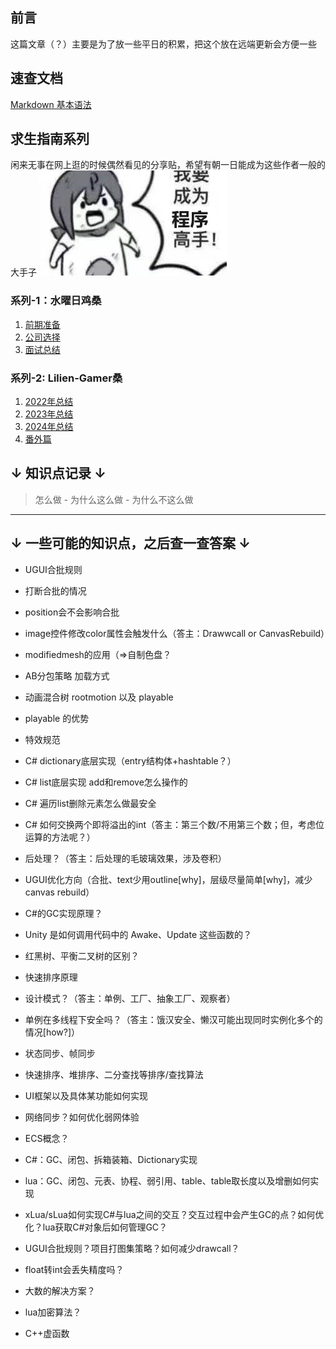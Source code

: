 

## 前言
这篇文章（？）主要是为了放一些平日的积累，把这个放在远端更新会方便一些

## 速查文档
[Markdown 基本语法](https://markdown.com.cn/basic-syntax/) 

## 求生指南系列
闲来无事在网上逛的时候偶然看见的分享贴，希望有朝一日能成为这些作者一般的大手子
![img](https://github.com/KamikazeHinata/Accumulation/blob/main/img/4.jpg "想成为他们！")

### 系列-1：水曜日鸡桑
1. [前期准备](https://zhuanlan.zhihu.com/p/306384460)  
2. [公司选择](https://zhuanlan.zhihu.com/p/306408924)  
3. [面试总结](https://zhuanlan.zhihu.com/p/306777683)

### 系列-2: Lilien-Gamer桑
1. [2022年总结](https://zhuanlan.zhihu.com/p/554193172)
2. [2023年总结](https://zhuanlan.zhihu.com/p/632083926)
3. [2024年总结](https://zhuanlan.zhihu.com/p/680356638)
4. [番外篇](https://zhuanlan.zhihu.com/p/557133446)

## ↓ 知识点记录 ↓
> 怎么做 - 为什么这么做 - 为什么不这么做
---

<!-- ### 帧同步、状态同步
- 第一点
- 第二点
- 第三点 -->


## ↓ 一些可能的知识点，之后查一查答案 ↓
- UGUI合批规则
- 打断合批的情况
- position会不会影响合批
- image控件修改color属性会触发什么（答主：Drawwcall or CanvasRebuild）
- modifiedmesh的应用（=>自制色盘？
- AB分包策略 加载方式
- 动画混合树 rootmotion 以及 playable
- playable 的优势
- 特效规范
- C# dictionary底层实现（entry结构体+hashtable？）
- C# list底层实现 add和remove怎么操作的
- C# 遍历list删除元素怎么做最安全
- C# 如何交换两个即将溢出的int（答主：第三个数/不用第三个数；但，考虑位运算的方法呢？）
- 后处理？（答主：后处理的毛玻璃效果，涉及卷积）

- UGUI优化方向（合批、text少用outline[why]，层级尽量简单[why]，减少canvas rebuild）
- C#的GC实现原理？
- Unity 是如何调用代码中的 Awake、Update 这些函数的？
- 红黑树、平衡二叉树的区别？
- 快速排序原理
- 设计模式？（答主：单例、工厂、抽象工厂、观察者）
- 单例在多线程下安全吗？（答主：饿汉安全、懒汉可能出现同时实例化多个的情况[how?]）

- 状态同步、帧同步
- 快速排序、堆排序、二分查找等排序/查找算法
- UI框架以及具体某功能如何实现
- 网络同步？如何优化弱网体验
- ECS概念？
- C#：GC、闭包、拆箱装箱、Dictionary实现
- lua：GC、闭包、元表、协程、弱引用、table、table取长度以及增删如何实现
- xLua/sLua如何实现C#与lua之间的交互？交互过程中会产生GC的点？如何优化？lua获取C#对象后如何管理GC？
- UGUI合批规则？项目打图集策略？如何减少drawcall？
- float转int会丢失精度吗？
- 大数的解决方案？
- lua加密算法？
- C++虚函数
